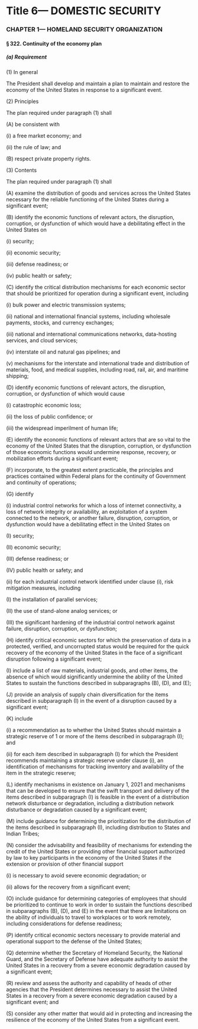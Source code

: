 
# Title 6— DOMESTIC SECURITY
### CHAPTER 1— HOMELAND SECURITY ORGANIZATION
#### § 322. Continuity of the economy plan
##### (a) Requirement

(1) In general

The President shall develop and maintain a plan to maintain and restore the economy of the United States in response to a significant event.

(2) Principles

The plan required under paragraph (1) shall

(A) be consistent with

(i) a free market economy; and

(ii) the rule of law; and

(B) respect private property rights.

(3) Contents

The plan required under paragraph (1) shall

(A) examine the distribution of goods and services across the United States necessary for the reliable functioning of the United States during a significant event;

(B) identify the economic functions of relevant actors, the disruption, corruption, or dysfunction of which would have a debilitating effect in the United States on

(i) security;

(ii) economic security;

(iii) defense readiness; or

(iv) public health or safety;

(C) identify the critical distribution mechanisms for each economic sector that should be prioritized for operation during a significant event, including

(i) bulk power and electric transmission systems;

(ii) national and international financial systems, including wholesale payments, stocks, and currency exchanges;

(iii) national and international communications networks, data-hosting services, and cloud services;

(iv) interstate oil and natural gas pipelines; and

(v) mechanisms for the interstate and international trade and distribution of materials, food, and medical supplies, including road, rail, air, and maritime shipping;

(D) identify economic functions of relevant actors, the disruption, corruption, or dysfunction of which would cause

(i) catastrophic economic loss;

(ii) the loss of public confidence; or

(iii) the widespread imperilment of human life;

(E) identify the economic functions of relevant actors that are so vital to the economy of the United States that the disruption, corruption, or dysfunction of those economic functions would undermine response, recovery, or mobilization efforts during a significant event;

(F) incorporate, to the greatest extent practicable, the principles and practices contained within Federal plans for the continuity of Government and continuity of operations;

(G) identify

(i) industrial control networks for which a loss of internet connectivity, a loss of network integrity or availability, an exploitation of a system connected to the network, or another failure, disruption, corruption, or dysfunction would have a debilitating effect in the United States on

(I) security;

(II) economic security;

(III) defense readiness; or

(IV) public health or safety; and

(ii) for each industrial control network identified under clause (i), risk mitigation measures, including

(I) the installation of parallel services;

(II) the use of stand-alone analog services; or

(III) the significant hardening of the industrial control network against failure, disruption, corruption, or dysfunction;

(H) identify critical economic sectors for which the preservation of data in a protected, verified, and uncorrupted status would be required for the quick recovery of the economy of the United States in the face of a significant disruption following a significant event;

(I) include a list of raw materials, industrial goods, and other items, the absence of which would significantly undermine the ability of the United States to sustain the functions described in subparagraphs (B), (D), and (E);

(J) provide an analysis of supply chain diversification for the items described in subparagraph (I) in the event of a disruption caused by a significant event;

(K) include

(i) a recommendation as to whether the United States should maintain a strategic reserve of 1 or more of the items described in subparagraph (I); and

(ii) for each item described in subparagraph (I) for which the President recommends maintaining a strategic reserve under clause (i), an identification of mechanisms for tracking inventory and availability of the item in the strategic reserve;

(L) identify mechanisms in existence on January 1, 2021 and mechanisms that can be developed to ensure that the swift transport and delivery of the items described in subparagraph (I) is feasible in the event of a distribution network disturbance or degradation, including a distribution network disturbance or degradation caused by a significant event;

(M) include guidance for determining the prioritization for the distribution of the items described in subparagraph (I), including distribution to States and Indian Tribes;

(N) consider the advisability and feasibility of mechanisms for extending the credit of the United States or providing other financial support authorized by law to key participants in the economy of the United States if the extension or provision of other financial support

(i) is necessary to avoid severe economic degradation; or

(ii) allows for the recovery from a significant event;

(O) include guidance for determining categories of employees that should be prioritized to continue to work in order to sustain the functions described in subparagraphs (B), (D), and (E) in the event that there are limitations on the ability of individuals to travel to workplaces or to work remotely, including considerations for defense readiness;

(P) identify critical economic sectors necessary to provide material and operational support to the defense of the United States;

(Q) determine whether the Secretary of Homeland Security, the National Guard, and the Secretary of Defense have adequate authority to assist the United States in a recovery from a severe economic degradation caused by a significant event;

(R) review and assess the authority and capability of heads of other agencies that the President determines necessary to assist the United States in a recovery from a severe economic degradation caused by a significant event; and

(S) consider any other matter that would aid in protecting and increasing the resilience of the economy of the United States from a significant event.
